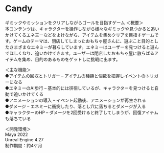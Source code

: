 # Candy
ギミックやミッションをクリアしながらゴールを目指すゲーム
＜概要＞
<br>本コンテンツは、キャラクターを操作しながら様々なギミックや見つかると追いかけてくるエネ三ーなどをよけながら、アイテムを集めクリアを目指すゲームです。ゲームのテーマは、閉店してしまったおもちゃ屋さんに、遊ぶこと目的としたさまざまなエネミーが暮らしています。エネミーはユーザーを見つけると遊んでほしくなり、追いかけてきます。ユーザーは閉店したおもちゃ屋に散らばるアイテムを集め、目的のあるものをゲットしに挑戦に出ます。

＜主な機能＞
<br>●アイテムの回収とトリガー – アイテムの種類と個数を把握しイベントのトリガーになる
<br>●エネミーのAI歩行 – 基本的には徘徊しているが、キャラクターを見つけると自動で追いかけてくる
<br>●アニメーションの導入 – イベント起動後、アニメーションが再生される
<br>●ダメージ – エネミーに衝突したり、落とし穴に落ちるとダメージが入る
<br>●キャラクターのHP – ダメージを2回受けると終了してしまうが、回復アイテムも落ちている

＜開発環境＞
<br>Maya 2022
<br>Unreal Engine 4.27
<br>制作期間：約4ケ月
